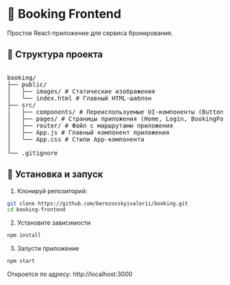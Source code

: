 # 🏨 Booking Frontend

Простое React-приложение для сервиса бронирования.

## 📁 Структура проекта
<pre> 
booking/ 
├── public/ 
│   ├── images/ # Статические изображения 
│   └── index.html # Главный HTML-шаблон 
├── src/ 
│   ├── components/ # Переиспользуемые UI-компоненты (Button, Header и т.д.) 
│   ├── pages/ # Страницы приложения (Home, Login, BookingPage и т.д.) 
│   ├── router/ # Файл с маршрутами приложения 
│   ├── App.js # Главный компонент приложения 
│   └── App.css # Стили App-компонента 
│ 
└── .gitignore </pre>

## 🚀 Установка и запуск

1. Клонируй репозиторий:
```bash
git clone https://github.com/berezovskyivalerii/booking.git
cd booking-frontend
```

2. Установите зависимости
```bash
npm install
```

3. Запусти приложение

```bash
npm start
```

Откроется по адресу: http://localhost:3000